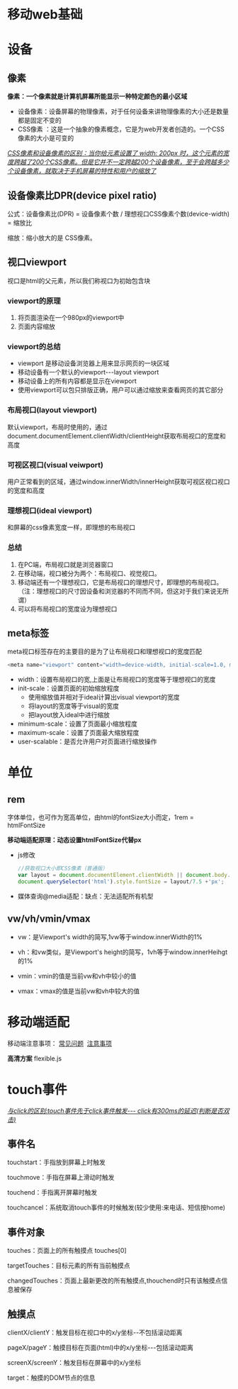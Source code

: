 # 移动web基础

# 设备

## 像素

**像素：一个像素就是计算机屏幕所能显示一种特定颜色的最小区域**

+ 设备像素：设备屏幕的物理像素，对于任何设备来讲物理像素的大小还是数量都是固定不变的
+ CSS像素 ：这是一个抽象的像素概念，它是为web开发者创造的。一个CSS像素的大小是可变的

*[CSS像素和设备像素的区别：当你给元素设置了 width: 200px 时，这个元素的宽度跨越了200个CSS像素。但是它并不一定跨越200个设备像素，至于会跨越多少个设备像素，就取决于手机屏幕的特性和用户的缩放了]()* 

## 设备像素比DPR(device pixel ratio)

公式：设备像素比(DPR) = 设备像素个数 / 理想视口CSS像素个数(device-width) = 缩放比

缩放：缩小放大的是 CSS像素。

## 视口viewport

视口是html的父元素，所以我们称视口为初始包含块

### viewport的原理

1. 将页面渲染在一个980px的viewport中 
2. 页面内容缩放 

### viewport的总结 

+ viewport 是移动设备浏览器上用来显示网页的一块区域
+ 移动设备有一个默认的viewport---layout viewport
+ 移动设备上的所有内容都是显示在viewport
+ 使用viewport可以包只排版正确，用户可以通过缩放来查看网页的其它部分

### 布局视口(layout viewport)

默认viewport，布局时使用的，通过document.documentElement.clientWidth/clientHeight获取布局视口的宽度和高度 

### 可视区视口(visual veiwport)

用户正常看到的区域，通过window.innerWidth/innerHeight获取可视区视口视口的宽度和高度 

### 理想视口(ideal viewport)

和屏幕的css像素宽度一样，即理想的布局视口 

### 总结

1. 在PC端，布局视口就是浏览器窗口
2. 在移动端，视口被分为两个：布局视口、视觉视口。
3. 移动端还有一个理想视口，它是布局视口的理想尺寸，即理想的布局视口。（注：理想视口的尺寸因设备和浏览器的不同而不同，但这对于我们来说无所谓）
4. 可以将布局视口的宽度设为理想视口

## meta标签

meta视口标签存在的主要目的是为了让布局视口和理想视口的宽度匹配 

```js
<meta name="viewport" content="width=device-width, initial-scale=1.0, maximum-scale=1.0, minimum-scale=1.0, user-scalable=no">
```

+ width：设置布局视口的宽,上面是让布局视口的宽度等于理想视口的宽度 
+ init-scale：设置页面的初始缩放程度
  + 使用缩放值并相对于ideal计算出visual viewport的宽度
  + 将layout的宽度等于visual的宽度 
  + 把layout放入ideal中进行缩放 
+ minimum-scale：设置了页面最小缩放程度 
+ maximum-scale：设置了页面最大缩放程度 
+ user-scalable：是否允许用户对页面进行缩放操作 

# 单位

## rem

字体单位，也可作为宽高单位，由html的fontSize大小而定，1rem = htmlFontSize 

**移动端适配原理：动态设置htmlFontSize代替px**

+ js修改 

  ```js
  //获取视口大小即CSS像素（普通版）
  var layout = document.documentElement.clientWidth || document.body.clientWidth;
  document.querySelector('html').style.fontSize = layout/7.5 +'px';
  ```

+ 媒体查询@media适配：缺点：无法适配所有机型 

## vw/vh/vmin/vmax

+ vw：是Viewport's width的简写,1vw等于window.innerWidth的1%

+ vh：和vw类似，是Viewport's height的简写，1vh等于window.innerHeihgt的1%

+ vmin：vmin的值是当前vw和vh中较小的值

+ vmax：vmax的值是当前vw和vh中较大的值

# 移动端适配 

移动端注意事项： [常见问题](http://www.cnblogs.com/PeunZhang/p/3407453.html)      [注意事项](https://www.jianshu.com/p/8df1a9824eeb) 

**高清方案** flexible.js

# touch事件

[*与click的区别:touch事件先于click事件触发--- click有300ms的延迟(判断是否双击)*]() 

## 事件名

touchstart：手指放到屏幕上时触发

touchmove：手指在屏幕上滑动时触发

touchend：手指离开屏幕时触发

touchcancel：系统取消touch事件的时候触发(较少使用:来电话、短信按home)

## 事件对象

touches：页面上的所有触摸点 touches[0]

targetTouches：目标元素的所有当前触摸点

changedTouches：页面上最新更改的所有触摸点,thouchend时只有该触摸点信息被保存

## 触摸点

clientX/clientY：触发目标在视口中的x/y坐标--不包括滚动距离

pageX/pageY：触摸目标在页面(html)中的x/y坐标---包括滚动距离

screenX/screenY：触发目标在屏幕中的x/y坐标

target：触摸的DOM节点的信息





